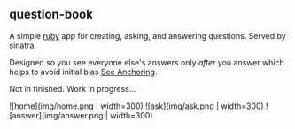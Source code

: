
## question-book
A simple [ruby](https://www.ruby-lang.org/en/) app for creating,
asking, and answering questions.
Served by [sinatra](http://www.sinatrarb.com/).

Designed so you see everyone else's answers only *after* you answer
which helps to avoid initial bias [See Anchoring](http://en.wikipedia.org/wiki/Anchoring).

Not in finished. Work in progress...

![home](img/home.png | width=300)
![ask](img/ask.png | width=300)
![answer](img/answer.png | width=300)